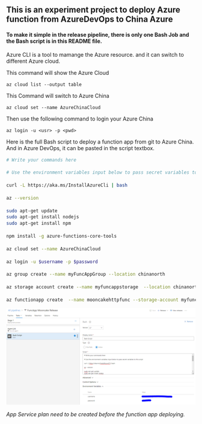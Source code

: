 ## This is an experiment project to deploy Azure function from AzureDevOps to China Azure

#### To make it simple in the release pipeline, there is only one Bash Job and the Bash script is in this README file.

Azure CLI is a tool to mamange the Azure resource. and it can switch to different Azure cloud.

This command will show the Azure Cloud
    
    az cloud list --output table

This Command will switch to Azure China
    
    az cloud set --name AzureChinaCloud

Then use the following command to login your Azure China 
    
    az login -u <usr> -p <pwd>

Here is the full Bash script to deploy a function app from git to Azure China. And in Azure DevOps, it can be pasted in the script textbox.


```bash
# Write your commands here

# Use the environment variables input below to pass secret variables to this script

curl -L https://aka.ms/InstallAzureCli | bash

az --version

sudo apt-get update
sudo apt-get install nodejs
sudo apt-get install npm

npm install -g azure-functions-core-tools

az cloud set --name AzureChinaCloud

az login -u $username -p $password

az group create --name myFuncAppGroup --location chinanorth

az storage account create --name myfuncappstorage  --location chinanorth --resource-group myFuncAppGroup --sku Standard_LRS

az functionapp create  --name mooncakehttpfunc --storage-account myfuncappstorage --plan myFuncAppPlan  --resource-group myFuncAppGroup  --deployment-source-url https://github.com/maye-msft/funcapp-devops-chinaazure --deployment-source-branch master

```

![](ADO.PNG)

_App Service plan need to be created before the function app deploying._